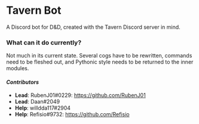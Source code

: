 # Tavern Bot
A Discord bot for D&D, created with the Tavern Discord server in mind.

### What can it do currently?
Not much in its current state. Several cogs have to be rewritten, commands need to be fleshed out, and Pythonic style needs to be returned to the inner modules.

#### _Contributors_
* **Lead**: RubenJ01#0229: https://github.com/RubenJ01
* **Lead**: Daan#2049
* **Help**: willdda117#2904
* **Help**: Refisio#9732: https://github.com/Refisio
